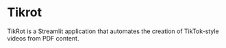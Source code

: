 # Tikrot
TikRot is a Streamlit application that automates the creation of TikTok-style videos from PDF content.
